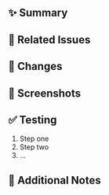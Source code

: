 ## ✨ Summary

<!-- Provide a concise summary of the changes in this PR. -->

## 🔗 Related Issues

<!-- List any related issues, e.g., #1234, if applicable. -->

## 🔨 Changes

<!-- Describe the main changes in this PR, including new features, bug fixes, etc. -->

## 📸 Screenshots

<!-- Add screenshots or GIFs to show how the changes look, if applicable. -->

## ✅ Testing

<!-- Provide testing steps to verify the changes. -->

1. Step one
2. Step two
3. ...

## 💬 Additional Notes

<!-- Add any other comments or information. -->
